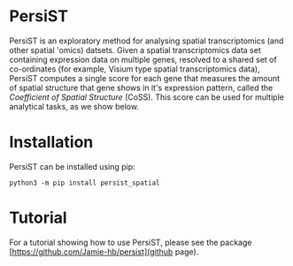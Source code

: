 # PersiST

PersiST is an exploratory method for analysing spatial transcriptomics (and other spatial 'omics) datsets. Given a spatial transcriptomics data set containing expression data on multiple genes, resolved to a shared set of co-ordinates (for example, Visium type spatial transcriptomics data), PersiST computes a single score for each gene that measures the amount of spatial structure that gene shows in it's expression pattern, called the *Coefficient of Spatial Structure* (CoSS). This score can be used for multiple analytical tasks, as we show below.

# Installation

PersiST can be installed using pip:

```python3 -m pip install persist_spatial``` 

# Tutorial

For a tutorial showing how to use PersiST, please see the package [https://github.com/Jamie-hb/persist](github page).
